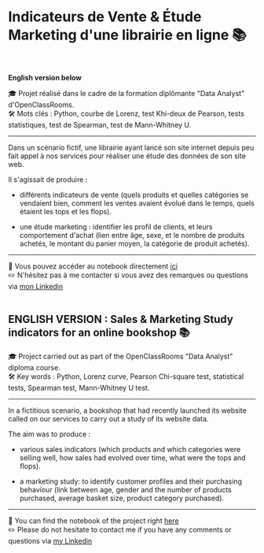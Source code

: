 # Indicateurs de Vente & Étude Marketing d'une librairie en ligne 📚
<br>

**English version below**
<br>

🎓 Projet réalisé dans le cadre de la formation diplômante "Data Analyst" d'OpenClassRooms.<br>
🛠 Mots clés : Python, courbe de Lorenz, test Khi-deux de Pearson, tests statistiques, test de Spearman, test de Mann-Whitney U.

---

Dans un scénario fictif, une librairie ayant lancé son site internet depuis peu fait appel à nos services pour réaliser une étude des données de son site web.

Il s'agissait de produire :

- différents indicateurs de vente (quels produits et quelles catégories se vendaient bien, comment les ventes avaient évolué dans le temps, quels étaient les tops et les flops).

- une étude marketing : identifier les profil de clients, et leurs comportement d'achat (lien entre âge, sexe, et le nombre de produits achetés, le montant du panier moyen, la catégorie de produit achetés).


---

👋 Vous pouvez accéder au notebook directement [ici](https://github.com/florian-thouraud/IndicateursVente-EtudeMarketing/blob/main/Indicateurs%20de%20vente%20et%20etude%20marketing.ipynb)<br>
✏️ N'hésitez pas à me contacter si vous avez des remarques ou questions via [mon Linkedin](https://www.linkedin.com/in/florian-thouraud)
<br>
<br>

## ENGLISH VERSION : Sales & Marketing Study indicators for an online bookshop 📚

🎓 Project carried out as part of the OpenClassRooms "Data Analyst" diploma course.<br>
🛠 Key words : Python, Lorenz curve, Pearson Chi-square test, statistical tests, Spearman test, Mann-Whitney U test.

---

In a fictitious scenario, a bookshop that had recently launched its website called on our services to carry out a study of its website data.

The aim was to produce :

- various sales indicators (which products and which categories were selling well, how sales had evolved over time, what were the tops and flops).

- a marketing study: to identify customer profiles and their purchasing behaviour (link between age, gender and the number of products purchased, average basket size, product category purchased).


---

👋 You can find the notebook of the project right [here](https://github.com/florian-thouraud/IndicateursVente-EtudeMarketing/blob/main/Indicateurs%20de%20vente%20et%20etude%20marketing.ipynb)<br>
✏️ Please do not hesitate to contact me if you have any comments or questions via [my Linkedin](https://www.linkedin.com/in/florian-thouraud)
